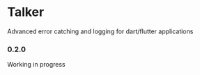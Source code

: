 # Talker 
Advanced error catching and logging for dart/flutter applications

### 0.2.0
Working in progress